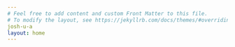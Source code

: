 ```yaml
---
# Feel free to add content and custom Front Matter to this file.
# To modify the layout, see https://jekyllrb.com/docs/themes/#overriding-theme-defaults
josh-u-a
layout: home
---
```

